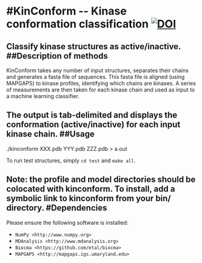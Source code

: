 #KinConform -- Kinase conformation classification
[![DOI](https://zenodo.org/badge/69583628.svg)](https://zenodo.org/badge/latestdoi/69583628)
======
Classify kinase structures as active/inactive. 
##Description of methods
------
KinConform takes any number of input structures, separates their chains and generates a fasta file of sequences. This fasta file is aligned (using MAPGAPS) to kinase profiles, identifying which chains are kinases. A series of measurements are then taken for each kinase chain and used as input to a machine learning classifier.

The output is tab-delimited and displays the conformation (active/inactive) for each input kinase chain.
##Usage
------
./kinconform XXX.pdb YYY.pdb ZZZ.pdb > a.out

To run test structures, simply `cd test` and `make all`.

Note: the profile and model directories should be colocated with kinconform. To install, add a symbolic link to kinconform from your bin/ directory.
#Dependencies
------
Please ensure the following software is installed:
- `NumPy <http://www.numpy.org>`
- `MDAnalysis <http://www.mdanalysis.org>`
- `Biocma <https://github.com/etal/biocma>`
- `MAPGAPS <http://mapgaps.igs.umaryland.edu>` 

